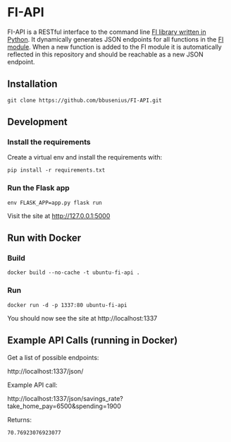 # FI-API
FI-API is a RESTful interface to the command line [FI library written in Python](https://github.com/bbusenius/FI). It dynamically generates JSON endpoints for all functions in the [FI module](https://github.com/bbusenius/FI). When a new function is added to the FI module it is automatically reflected in this repository and should be reachable as a new JSON endpoint.

## Installation

```
git clone https://github.com/bbusenius/FI-API.git
```

## Development

### Install the requirements
Create a virtual env and install the requirements with:

```
pip install -r requirements.txt
```

### Run the Flask app

```
env FLASK_APP=app.py flask run
```
Visit the site at http://127.0.0.1:5000

## Run with Docker
### Build

```
docker build --no-cache -t ubuntu-fi-api .
```
### Run

```
docker run -d -p 1337:80 ubuntu-fi-api
```

You should now see the site at http://localhost:1337

## Example API Calls (running in Docker)

Get a list of possible endpoints:

http://localhost:1337/json/

Example API call:

http://localhost:1337/json/savings_rate?take_home_pay=6500&spending=1900

Returns:

```
70.76923076923077
```

